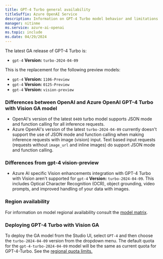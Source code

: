 ```yaml
---
title: GPT-4 Turbo general availability
titleSuffix: Azure OpenAI Service
description: Information on GPT-4 Turbo model behavior and limitations
manager: nitinme
ms.service: azure-ai-openai
ms.topic: include
ms.date: 04/29/2024
---
```


The latest GA release of GPT-4 Turbo is:

- `gpt-4` **Version:** `turbo-2024-04-09`

This is the replacement for the following preview models:

- `gpt-4` **Version:** `1106-Preview`
- `gpt-4` **Version:** `0125-Preview`
- `gpt-4` **Version:** `vision-preview`

### Differences between OpenAI and Azure OpenAI GPT-4 Turbo with Vision GA model

- OpenAI's version of the latest `0409` turbo model supports JSON mode and function calling for all inference requests.
- Azure OpenAI's version of the latest `turbo-2024-04-09` currently doesn't support the use of JSON mode and function calling when making inference requests with image (vision) input. Text based input requests (requests without `image_url` and inline images) do support JSON mode and function calling.

### Differences from gpt-4 vision-preview

- Azure AI specific Vision enhancements integration with GPT-4 Turbo with Vision aren't supported for `gpt-4` **Version:** `turbo-2024-04-09`. This includes Optical Character Recognition (OCR), object grounding, video prompts, and improved handling of your data with images.

### Region availability

For information on model regional availability consult the [model matrix](../concepts/models.md#gpt-4-and-gpt-4-turbo-model-availability).

### Deploying GPT-4 Turbo with Vision GA

To deploy the GA model from the Studio UI, select `GPT-4` and then choose the `turbo-2024-04-09` version from the dropdown menu. The default quota for the `gpt-4-turbo-2024-04-09` model will be the same as current quota for GPT-4-Turbo. See the [regional quota limits.](../concepts/models.md#standard-deployment-model-quota)
